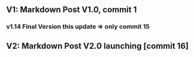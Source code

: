 ## V1: Markdown Post V1.0, commit 1
### v1.14 Final Version this update => only commit 15

## V2: Markdown Post V2.0 launching [commit 16]